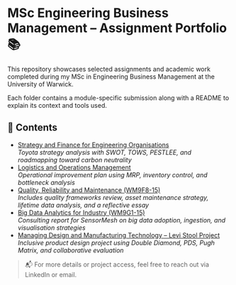 # MSc Engineering Business Management – Assignment Portfolio 📚

This repository showcases selected assignments and academic work completed during my MSc in Engineering Business Management at the University of Warwick.

Each folder contains a module-specific submission along with a README to explain its context and tools used.

## 📂 Contents

- [Strategy and Finance for Engineering Organisations](./Strategy-and-Finance-Assignment)  
  *Toyota strategy analysis with SWOT, TOWS, PESTLEE, and roadmapping toward carbon neutrality*
- [Logistics and Operations Management](./Logistics-and-Operations-Assignment)  
  *Operational improvement plan using MRP, inventory control, and bottleneck analysis*
 - [Quality, Reliability and Maintenance (WM9F8-15)](./Quality,%20Reliability%20and%20Maintenance%20(WM9F8-15))  
  *Includes quality frameworks review, asset maintenance strategy, lifetime data analysis, and a reflective essay*
- [Big Data Analytics for Industry (WM9G1-15)](./Big-Data-Analytics-for-Industry-WM9G1-15)  
  *Consulting report for SensorMesh on big data adoption, ingestion, and visualisation strategies*
- [Managing Design and Manufacturing Technology – Levi Stool Project](./Managing-Design-and-Manufacturing-Technology)  
*Inclusive product design project using Double Diamond, PDS, Pugh Matrix, and collaborative evaluation*
> 📬 For more details or project access, feel free to reach out via LinkedIn or email.
